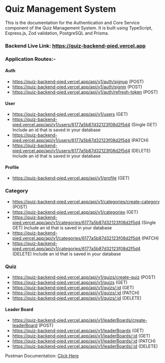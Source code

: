 # Quiz Management System

This is the documentation for the Authentication and Core Service component of the Quiz Management System. It is built using TypeScript, Express.js, Zod validation, PostgreSQL and Prisma.

### Backend Live Link: https://quiz-backend-pied.vercel.app

### Application Routes:-

#### Auth

- https://quiz-backend-pied.vercel.app/api/v1/auth/signup (POST)
- https://quiz-backend-pied.vercel.app/api/v1/auth/signin (POST)
- https://quiz-backend-pied.vercel.app/api/v1/auth/refresh-token (POST)

#### User

- https://quiz-backend-pied.vercel.app/api/v1/users (GET)
- https://quiz-backend-pied.vercel.app/api/v1/users/6177a5b87d32123f08d2f5d4 (Single GET) Include an id that is saved in your database
- https://quiz-backend-pied.vercel.app/api/v1/users/6177a5b87d32123f08d2f5d4 (PATCH)
- https://quiz-backend-pied.vercel.app/api/v1/users/6177a5b87d32123f08d2f5d4 (DELETE) Include an id that is saved in your database

#### Profile

- https://quiz-backend-pied.vercel.app/api/v1/profile (GET)

### Category

- https://quiz-backend-pied.vercel.app/api/v1/categories/create-category (POST)
- https://quiz-backend-pied.vercel.app/api/v1/categories (GET)
- https://quiz-backend-pied.vercel.app/api/v1/categories/6177a5b87d32123f08d2f5d4 (Single GET) Include an id that is saved in your database
- https://quiz-backend-pied.vercel.app/api/v1/categories/6177a5b87d32123f08d2f5d4 (PATCH)
- https://quiz-backend-pied.vercel.app/api/v1/categories/6177a5b87d32123f08d2f5d4 (DELETE) Include an id that is saved in your database

### Quiz

- https://quiz-backend-pied.vercel.app/api/v1/quizs/create-quiz (POST)
- https://quiz-backend-pied.vercel.app/api/v1/quizs (GET)
- https://quiz-backend-pied.vercel.app/api/v1/quizs/:id (GET)
- https://quiz-backend-pied.vercel.app/api/v1/quizs/:id (PATCH)
- https://quiz-backend-pied.vercel.app/api/v1/quizs/:id (DELETE)

#### Leader Board

- https://quiz-backend-pied.vercel.app/api/v1/leaderBoards/create-leaderBoard (POST)
- https://quiz-backend-pied.vercel.app/api/v1/leaderBoards (GET)
- https://quiz-backend-pied.vercel.app/api/v1/leaderBoards/:id (GET)
- https://quiz-backend-pied.vercel.app/api/v1/leaderBoards/:id (PATCH)
- https://quiz-backend-pied.vercel.app/api/v1/leaderBoards/:id (DELETE)


Postman Documentation: [Click Here](https://documenter.getpostman.com/view/26682150/2s93zB72V9#acc25f08-de78-478b-809d-837ce239d2b3)